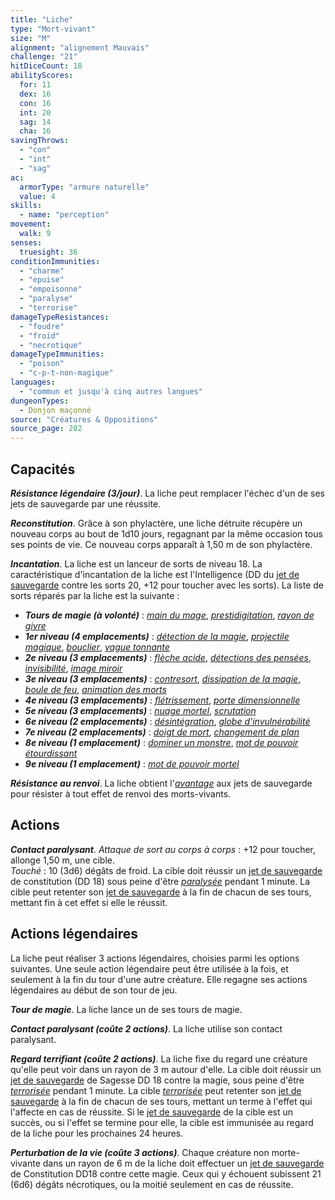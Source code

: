 ```yaml
---
title: "Liche"
type: "Mort-vivant"
size: "M"
alignment: "alignement Mauvais"
challenge: "21"
hitDiceCount: 18
abilityScores:
  for: 11
  dex: 16
  con: 16
  int: 20
  sag: 14
  cha: 16
savingThrows:
  - "con"
  - "int"
  - "sag"
ac:
  armorType: "armure naturelle"
  value: 4
skills:
  - name: "perception"
movement:
  walk: 9
senses:
  truesight: 36
conditionImmunities:
  - "charme"
  - "epuise"
  - "empoisonne"
  - "paralyse"
  - "terrorise"
damageTypeResistances:
  - "foudre"
  - "froid"
  - "necrotique"
damageTypeImmunities:
  - "poison"
  - "c-p-t-non-magique"
languages:
  - "commun et jusqu'à cinq autres langues"
dungeonTypes:
  - Donjon maçonné
source: "Créatures & Oppositions"
source_page: 202
---
```

## Capacités
_**Résistance légendaire (3/jour)**_. La liche peut remplacer l'échec d'un de ses jets de sauvegarde par une réussite.

_**Reconstitution**_. Grâce à son phylactère, une liche détruite récupère un nouveau corps au bout de 1d10 jours, regagnant par la même occasion tous ses points de vie. Ce nouveau corps apparaît à 1,50 m de son phylactère.

_**Incantation**_. La liche est un lanceur de sorts de niveau 18. La caractéristique d'incantation de la liche est l'Intelligence (DD du [jet de sauvegarde](/utiliser-les-caracteristiques/#jets-de-sauvegarde) contre les sorts 20, +12 pour toucher avec les sorts). La liste de sorts réparés par la liche est la suivante :
* _**Tours de magie (à volonté)**_ : [_main du mage_](/grimoire/main-du-mage/), [_prestidigitation_](/grimoire/prestidigitation/), [_rayon de givre_](/grimoire/rayon-de-givre/)
* _**1er niveau (4 emplacements)**_ : [_détection de la magie_](/grimoire/detection-de-la-magie/), [_projectile magique_](/grimoire/projectile-magique/), [_bouclier_](/grimoire/bouclier/), [_vague tonnante_](/grimoire/vague-tonnante/)
* _**2e niveau (3 emplacements)**_ : [_flèche acide_](/grimoire/fleche-acide/), [_détections des pensées_](/grimoire/detection-des-pensees/), [_invisibilité_](/grimoire/invisibilite/), [_image miroir_](/grimoire/image-miroir/)
* _**3e niveau (3 emplacements)**_ : [_contresort_](/grimoire/contresort/), [_dissipation de la magie_](/grimoire/dissipation-de-la-magie/), [_boule de feu_](/grimoire/boule-de-feu/), [_animation des morts_](/grimoire/animation-des-morts/)
* _**4e niveau (3 emplacements)**_ : [_flétrissement_](/grimoire/fletrissement/), [_porte dimensionnelle_](/grimoire/porte-dimensionnelle/)
* _**5e niveau (3 emplacements)**_ : [_nuage mortel_](/grimoire/nuage-mortel/), [_scrutation_](/grimoire/scrutation/)
* _**6e niveau (2 emplacements)**_ : [_désintégration_](/grimoire/desintegration/), [_globe d'invulnérabilité_](/grimoire/globe-d-invulnerabilite/)
* _**7e niveau (2 emplacements)**_ : [_doigt de mort_](/grimoire/doigt-de-mort/), [_changement de plan_](/grimoire/changement-de-plan/)
* _**8e niveau (1 emplacement)**_ : [_dominer un monstre_](/grimoire/dominer-un-monstre/), [_mot de pouvoir étourdissant_](/grimoire/mot-de-pouvoir-etourdissant/)
* _**9e niveau (1 emplacement)**_ : [_mot de pouvoir mortel_](/grimoire/mot-de-pouvoir-mortel/)

_**Résistance au renvoi**_. La liche obtient l'[_avantage_](/utiliser-les-caracteristiques/#avantage-et-desavantage) aux jets de sauvegarde pour résister à tout effet de renvoi des morts-vivants.

## Actions
_**Contact paralysant**_. _Attaque de sort au corps à corps_ : +12 pour toucher, allonge 1,50 m, une cible.  
_Touché_ : 10 (3d6) dégâts de froid. La cible doit réussir un [jet de sauvegarde](/utiliser-les-caracteristiques/#jets-de-sauvegarde) de constitution (DD 18) sous peine d'être [_paralysée_](/gerer-la-sante-du-personnage/#paralyse) pendant 1 minute. La cible peut retenter son [jet de sauvegarde](/utiliser-les-caracteristiques/#jets-de-sauvegarde) à la fin de chacun de ses tours, mettant fin à cet effet si elle le réussit.

## Actions légendaires
La liche peut réaliser 3 actions légendaires, choisies parmi les options suivantes. Une seule action légendaire peut être utilisée à la fois, et seulement à la fin du tour d'une autre créature. Elle regagne ses actions légendaires au début de son tour de jeu.

_**Tour de magie**_. La liche lance un de ses tours de magie.

_**Contact paralysant (coûte 2 actions)**_. La liche utilise son contact paralysant.

_**Regard terrifiant (coûte 2 actions)**_. La liche fixe du regard une créature qu'elle peut voir dans un rayon de 3 m autour d'elle. La cible doit réussir un [jet de sauvegarde](/utiliser-les-caracteristiques/#jets-de-sauvegarde) de Sagesse DD 18 contre la magie, sous peine d'être [_terrorisée_](/gerer-la-sante-du-personnage/#terrorise) pendant 1 minute. La cible [_terrorisée_](/gerer-la-sante-du-personnage/#terrorise) peut retenter son [jet de sauvegarde](/utiliser-les-caracteristiques/#jets-de-sauvegarde) à la fin de chacun de ses tours, mettant un terme à l'effet qui l'affecte en cas de réussite. Si le [jet de sauvegarde](/utiliser-les-caracteristiques/#jets-de-sauvegarde) de la cible est un succès, ou si l'effet se termine pour elle, la cible est immunisée au regard de la liche pour les prochaines 24 heures.

_**Perturbation de la vie (coûte 3 actions)**_. Chaque créature non morte-vivante dans un rayon de 6 m de la liche doit effectuer un [jet de sauvegarde](/utiliser-les-caracteristiques/#jets-de-sauvegarde) de Constitution DD18 contre cette magie. Ceux qui y échouent subissent 21 (6d6) dégâts nécrotiques, ou la moitié seulement en cas de réussite.
